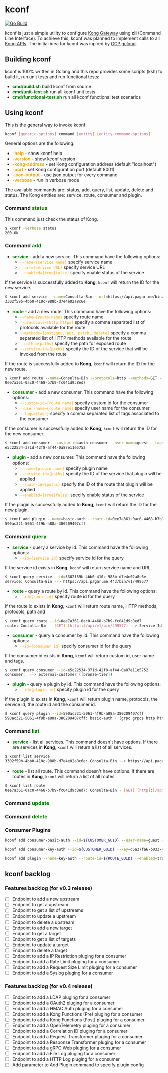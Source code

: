 # kconf

[![Go Build](https://github.com/aldebap/kconf/actions/workflows/go.yml/badge.svg)](https://github.com/aldebap/kconf/actions/workflows/go.yml)

kconf is just a simple utility to configure [Kong Gateway](https://konghq.com/products/kong-gateway) using **cli** (Command Line Interface).
To achieve this, kconf was planned to implement calls to all [Kong APIs](https://docs.konghq.com/gateway/api/admin-oss/latest/).
The initial idea for kconf was inpired by [GCP gcloud](https://cloud.google.com/sdk/gcloud/).

## Building kconf

kconf is 100% written in Golang and this repo provides some scripts (ksh) to build it, run unit tests and run functional tests:

- <font color="green">**cmd/build.sh**</font> build kconf from source
- <font color="green">**cmd/unit-test.sh**</font> run all kconf unit tests
- <font color="green">**cmd/functional-test.sh**</font> run all kconf functional test scenarios

## Using kconf

This is the general way to invoke kconf:

```sh
kconf [generic-options] command [entity] [entity-command-options]
```

General options are the following:

- <font color="orange">**-help**</font> - show kconf help
- <font color="orange">**-version**</font> - show kconf version
- <font color="orange">**-kong-address**</font> - set Kong configuration address (default "localhost")
- <font color="orange">**-port**</font> - set Kong configuration port (default 8001)
- <font color="orange">**-json-output**</font> - use json output for every command
- <font color="orange">**-verbose**</font> - run in verbose mode

The available commands are: status, add, query, list, update, delete and status.
The Kong entities are: service, route, consumer and plugin.

### Command <font color="green">status</font>

This command just check the status of Kong.

```sh
$ kconf -verbose status
200 OK
```

### Command <font color="green">add</font>

- <font color="green">**service**</font> - add a new service.
This command have the following options:
  - <font color="orange">`--name={service name}`</font> specify service name
  - <font color="orange">`--url={service URL}`</font> specify service URL
  - <font color="orange">`--enabled=[true|false]`</font> specify enable status of the service

If the service is successfully added to **Kong**, `kconf` will return the ID for the new service.

```sh
$ kconf add service --name=Consulta-Bin --url=https://api.pagar.me/bin/v1/499577
3302f59b-4bb0-410c-988b-d7e4e02a8c6e
```

- <font color="green">**route**</font> - add a new route.
This command have the following options:
  - <font color="orange">`--name={route name}`</font> specify route name
  - <font color="orange">`--prococols=[http,https]`</font> specify a comma separated list of protocols available for the route
  - <font color="orange">`--methods=[post,get, put, patch, delete]`</font> specify a comma separated list of HTTP methods available for the route
  - <font color="orange">`--paths={paths}`</font> specify the path for exposed route
  - <font color="orange">`--service-id={paths}`</font> specify the ID of the service that will be invoked from the route

If the route is successfully added to **Kong**, `kconf` will return the ID for the new route.

```sh
$ kconf add route --name=Consulta-Bin --protocols=http --methods=GET --paths=/api/v1/bin/499577 --service-id=3302f59b-4bb0-410c-988b-d7e4e02a8c6e
0ee7a361-0ac0-4468-b7b9-fc041d9c8ed7
```

- <font color="green">**consumer**</font> - add a new consumer.
This command have the following options:
  - <font color="orange">`--custom-id={route name}`</font> specify custom id for the consumer
  - <font color="orange">`--user-name={route name}`</font> specify user name for the consumer
  - <font color="orange">`--tags={tags}`</font> specify a comma separated list of tags associated to the consumer

If the consumer is successfully added to **Kong**, `kconf` will return the ID for the new consumer.

```sh
$ kconf add consumer --custom-id=auth-consumer --user-name=guest --tags=bronze-tier
e5c22534-371d-42f8-af44-0a87e11e5752
```

- <font color="green">**plugin**</font> - add a new consumer.
This command have the following options:
  - <font color="orange">`--name={plugin name}`</font> specify plugin name
  - <font color="orange">`--service-id={paths}`</font> specify the ID of the service that plugin will be applied
  - <font color="orange">`--route-id={paths}`</font> specify the ID of the route that plugin will be applied
  - <font color="orange">`--enabled=[true|false]`</font> specify enable status of the service

If the plugin is successfully added to **Kong**, `kconf` will return the ID for the new plugin.

```sh
$ kconf add plugin --name=basic-auth --route-id=0ee7a361-0ac0-4468-b7b9-fc041d9c8ed7 --enabled=true
590ac321-5061-4f9b-a88a-380209407cff
```

### Command <font color="green">query</font>

- <font color="green">**service**</font> - query a service by id.
This command have the following options:
  - <font color="orange">`--id={service id}`</font> specify service id for the query

If the service id exists in **Kong**, `kconf` will return service name and URL.

```sh
$ kconf query service --id=3302f59b-4bb0-410c-988b-d7e4e02a8c6e
service: Consulta-Bin --> https://api.pagar.me:443/bin/v1/499577
```

- <font color="green">**route**</font> - query a route by id.
This command have the following options:
  - <font color="orange">`--id={route id}`</font> specify route id for the query

If the route id exists in **Kong**, `kconf` will return route name, HTTP methods, protocols, path and

```sh
$ kconf query route --id=0ee7a361-0ac0-4468-b7b9-fc041d9c8ed7
route: Consulta-Bin - [GET] [http]:[/api/v1/bin/499577] --> Service Id: 3302f59b-4bb0-410c-988b-d7e4e02a8c6e
```

- <font color="green">**consumer**</font> - query a consumer by id.
This command have the following options:
  - <font color="orange">`--id={consumer id}`</font> specify consumer id for the query

If the consumer id exists in **Kong**, `kconf` will return custom id, user name and tags.

```sh
$ kconf query consumer --id=e5c22534-371d-42f8-af44-0a87e11e5752
consumer:  --> external-customer ([bronze-tier])
```

- <font color="green">**plugin**</font> - query a plugin by id.
This command have the following options:
  - <font color="orange">`--id={plugin id}`</font> specify plugin id for the query

If the plugin id exists in **Kong**, `kconf` will return plugin name, protocols, the service id, the route id and the consumer id.

```sh
$ kconf query plugin --id=590ac321-5061-4f9b-a88a-380209407cff
590ac321-5061-4f9b-a88a-380209407cff: basic-auth - [grpc grpcs http https ws wss]: serviceId:  ; routeId: 0ee7a361-0ac0-4468-b7b9-fc041d9c8ed7 ; consumerId:
```

### Command <font color="green">list</font>

- <font color="green">**service**</font> - list all services.
This command doesn't have options.
If there are services in **Kong**, `kconf` will return a list of all services.

```sh
$ kconf list service
3302f59b-4bb0-410c-988b-d7e4e02a8c6e: Consulta-Bin --> https://api.pagar.me:443/bin/v1/499577
```

- <font color="green">**route**</font> - list all route.
This command doesn't have options.
If there are routes in **Kong**, `kconf` will return a list of all routes.

```sh
$ kconf list route
0ee7a361-0ac0-4468-b7b9-fc041d9c8ed7: Consulta-Bin - [GET] [http]:[/api/v1/bin/499577] --> Service Id: 3302f59b-4bb0-410c-988b-d7e4e02a8c6e
```

### Command <font color="green">update</font>

### Command <font color="green">delete</font>

### Consumer Plugins

```sh
kconf add consumer-basic-auth --id=${CUSTOMER_GUID} --user-name=guest --password=1234"
```

```sh
kconf add consumer-key-auth --id=${CUSTOMER_GUID} --key=d5a37fa6-b033-4107-a29f-ebf51b443968 --ttl=0"
```

```sh
kconf add plugin --name=key-auth --route-id=${ROUTE_GUID} --enabled=true
```

## kconf backlog

### Features backlog (for v0.3 release)

- [ ] Endpoint to add a new upstream
- [ ] Endpoint to get a upstream
- [ ] Endpoint to get a list of upstreams
- [ ] Endpoint to update a upstream
- [ ] Endpoint to delete a upstream
- [ ] Endpoint to add a new target
- [ ] Endpoint to get a target
- [ ] Endpoint to get a list of targets
- [ ] Endpoint to update a target
- [ ] Endpoint to delete a target
- [ ] Endpoint to add a IP Restriction pluging for a consumer
- [ ] Endpoint to add a Rate Limit pluging for a consumer
- [ ] Endpoint to add a Request Size Limit pluging for a consumer
- [ ] Endpoint to add a Syslog pluging for a consumer

### Features backlog (for v0.4 release)

- [ ] Endpoint to add a LDAP pluging for a consumer
- [ ] Endpoint to add a OAuth2 pluging for a consumer
- [ ] Endpoint to add a HMAC Auth pluging for a consumer
- [ ] Endpoint to add a Kong Functions (Pre) pluging for a consumer
- [ ] Endpoint to add a Kong Functions (Post) pluging for a consumer
- [ ] Endpoint to add a OpenTelemetry pluging for a consumer
- [ ] Endpoint to add a Correlation ID pluging for a consumer
- [ ] Endpoint to add a Request Transformer pluging for a consumer
- [ ] Endpoint to add a Response Transformer pluging for a consumer
- [ ] Endpoint to add a gRPC Web pluging for a consumer
- [ ] Endpoint to add a File Log pluging for a consumer
- [ ] Endpoint to add a HTTP Log pluging for a consumer
- [ ] Add parameter to Add Plugin command to specify plugin config
